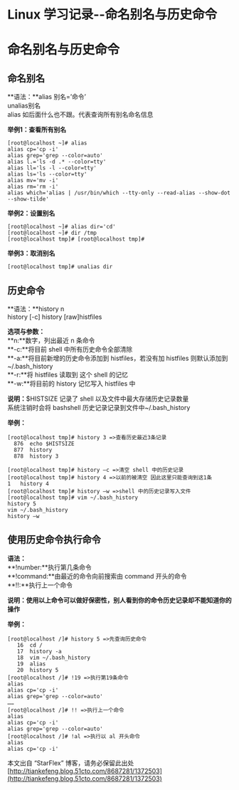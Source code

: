 # Linux 学习记录--命名别名与历史命令

# 命名别名与历史命令

## 命名别名

**语法：**alias 别名=’命令’  
          unalias别名   
alias 如后面什么也不跟。代表查询所有别名命名信息  

**举例1：查看所有别名**  

```
[root@localhost ~]# alias
alias cp='cp -i'
alias grep='grep --color=auto'
alias l.='ls -d .* --color=tty'
alias ll='ls -l --color=tty'
alias ls='ls --color=tty'
alias mv='mv -i'
alias rm='rm -i'
alias which='alias | /usr/bin/which --tty-only --read-alias --show-dot --show-tilde'
```

**举例2：设置别名**  

```
[root@localhost ~]# alias dir='cd'
[root@localhost ~]# dir /tmp
[root@localhost tmp]# [root@localhost tmp]#
```

**举例3：取消别名**  

```
[root@localhost tmp]# unalias dir
```

## 历史命令
**语法：**history n  
           history [-c]
           history [raw]histfiles

**选项与参数：**  
**n:**数字，列出最近 n 条命令   
**-c:**将目前 shell 中所有历史命令全部清除  
**-a:**将目前新增的历史命令添加到 histfiles，若没有加 histfiles 则默认添加到   ~/.bash_history   
**-r:**将 histfiles 读取到 这个 shell 的记忆  
**-w:**将目前的 history 记忆写入 histfiles 中   

**说明：**$HISTSIZE 记录了 shell 以及文件中最大存储历史记录数量   
    系统注销时会将 bashshell 历史记录记录到文件中~/.bash_history   

**举例：**  

```
[root@localhost tmp]# history 3 =>查看历史最近3条记录
  876  echo $HISTSIZE
  877  history
  878  history 3

[root@localhost tmp]# history –c =>清空 shell 中的历史记录
[root@localhost tmp]# history 4 =>以前的被清空 因此这里只能查询到这1条
1	history 4
[root@localhost tmp]# history –w =>shell 中的历史记录写入文件
[root@localhost tmp]# vim ~/.bash_history
history 5
vim ~/.bash_history
history –w
```

## 使用历史命令执行命令  
**语法：**  
**!number:**执行第几条命令  
**!command:**由最近的命令向前搜索由 command 开头的命令   
**!!:**执行上一个命令   

**说明：使用以上命令可以做好保密性，别人看到你的命令历史记录却不能知道你的操作**  

**举例：**  

```
[root@localhost /]# history 5 =>先查询历史命令
   16  cd /
   17  history -a
   18  vim ~/.bash_history 
   19  alias
   20  history 5
[root@localhost /]# !19 =>执行第19条命令
alias
alias cp='cp -i'
alias grep='grep --color=auto'
……
[root@localhost /]# !! =>执行上一个命令
alias
alias cp='cp -i'
alias grep='grep --color=auto'
[root@localhost /]# !al =>执行以 al 开头命令
alias
alias cp='cp -i'
```

本文出自 “StarFlex” 博客，请务必保留此出处[http://tiankefeng.blog.51cto.com/8687281/1372503](http://tiankefeng.blog.51cto.com/8687281/1372503)
